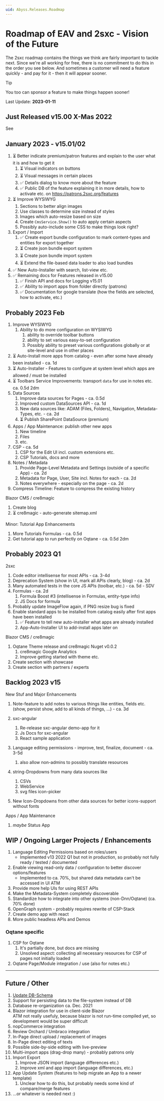 ```yaml
---
uid: Abyss.Releases.Roadmap
---
```


# Roadmap of EAV and 2sxc - Vision of the Future

The 2sxc roadmap contains the things we think are fairly important to tackle next.
Since we're all working for free, there is no commitment to do this in the order you see below.
And sometimes a customer will need a feature quickly - and pay for it - then it will appear sooner.

> [!TIP]
> You too can sponsor a feature to make things happen sooner!

Last Update: **2023-01-11**

## Just Released v15.00 X-Mas 2022

See [](xref:Abyss.Releases.History.V15)

## January 2023 - v15.01/02

1. ⏳ Better indicate premium/patron features and explain to the user what it is and how to get it
    1. ⏳ Visual indicators on buttons
    1. ⏳ Visual messages in certain places
    1. ✅ Details dialog to know more about the feature
    1. ✅ Public DB of the feature explaining it in more details, how to activate etc. on <https://patrons.2sxc.org/features>
1. ⏳ Improve WYSIWYG
    1. Sections to better align images
    1. Use classes to determine size instead of styles
    1. Images which auto-resize based on size
    1. Create `CmsService.Show()` to auto apply certain aspects
    1. Possibly auto-include some CSS to make things look right?
1. Export / Import
    1. ✅ Create export bundle configuration to mark content-types and entities for export together
    1. ⏳ Create json bundle export system
    1. ⏳ Create json bundle import system
    1. ⏳ Extend the file-based data loader to also load bundles
1. ✅ New Auto-Installer with search, list-view etc.
1. ✅ Remaining docs for Features released in v15.00
    1. ✅ Finish API and docs for Logging v15.01
    1. ✅ Ability to import apps from folder directly (patrons)
    1. ✅ Documentation for google translate (how the fields are selected, how to activate, etc.)


## Probably 2023 Feb

1. Improve WYSIWYG
    1. Ability to do more configuration on WYSIWYG
        1. ability to override toolbar buttons
        1. ability to set various easy-to-set configuration
        1. Possibly ability to preset various configurations globally or at site-level and use in other places
1. ⏳ Auto-Install more apps from catalog - even after some have already been installed - ca. 1d
1. ⏳ Auto-Installer - Features to configure at system level which apps are allowed / must be installed
1. ⏳ Toolbars Service Improvements:  transport `data` for use in notes etc. ca. 0.5d 2dm
1. Data Sources
    1. Improve data sources for Pages - ca. 0.5d
    1. Improved custom DataSources API - ca. 1d
    1. New data sources like: ADAM (Files, Folders), Navigation, Metadata-Types, etc. - ca. 2d
    1. ⏳ Publish SharePoint DataSource (premium)
1. Apps / App Maintenance: publish other new apps
    1. New timeline
    1. Files
    1. etc.
1. CSP - ca. 5d
    1. CSP for the Edit UI incl. custom extensions etc.
    1. CSP Tutorials, docs and more
1. Notes / Metadata
    1. Provide Page-Level Metadata and Settings (outside of a specific App) - ca. 2d
    1. Metadata for Page, User, Site incl. Notes for each - ca. 2d
    1. Notes everywhere - especially on the page - ca. 2d
1. Compress Timeline: Feature to compress the existing history

Blazor CMS / cre8magic

1. Create blog
1. ⏳ cre8magic - auto-generate sitemap.xml

Minor: Tutorial App Enhancements

1. More Tutorials Formulas - ca. 0.5d
1. Get tutorial app to run perfectly on Oqtane - ca. 0.5d 2dm

## Probably 2023 Q1

2sxc

1. Code editor intellisense for most APIs - ca. 3-4d
1. Deprecation System (show in UI, mark all APIs clearly, blog) - ca. 2d
1. Many automated tests in the core JS APIs (toolbar, etc.) - ca. 5d - SDV
1. Formulas - ca. 2d
    1. Formula Boost #3 (intellisense in Formulas, entity-type info)
    1. JS Docs for formula
1. Probably update ImageFlow again, if PNG resize bug is fixed
1. Enable standard apps to be installed from catalog easily after first apps have been installed
    1. ✅ Feature to tell new auto-installer what apps are already installed
    1. App-Auto-Installer UI to add-install apps later on

Blazor CMS / cre8magic

1. Oqtane Theme release and cre8magic Nuget v0.0.2
    1. cre8magic Google Analytics
    1. Improve getting started with theme etc.
1. Create section with showcase
1. Create section with partners / experts

## Backlog 2023 v15

New Stuf and Major Enhancements

1. Note-feature to add notes to various things like entities, fields etc. (show, persist show, add to all kinds of things, ...) - ca. 3d
1. sxc-angular
    1. Re-release sxc-angular demo-app for it
    1. Js Docs for sxc-angular
    1. React sample application
1. Language editing permissions - improve, test, finalize, document - ca. 3-5d
    1. also allow non-admins to possibly translate resources

1. string-Dropdowns from many data sources like
    1. CSVs
    1. WebService
    1. svg files icon-picker
1. New Icon-Dropdowns from other data sources for better icons-support without fonts

Apps / App Maintenance

1. _maybe_ Status App


## WIP / Ongoing Larger Projects / Enhancements

1. Language Editing Permissions based on roles/users
    * Implemented v13 2022 Q1 but not in production, so probably not fully ready / tested / documented
1. Enable viewing read-only data / configuration to better discover options/features
    * Implemented to ca. 70%, but shared data metadata can't be accessed in UI ATM
1. Provide more help UIs for using REST APIs
1. Make the Metadata-System completely discoverable
1. Standardize how to integrate into other systems (non-Dnn/Oqtane) (ca. 70% done)
1. OpenGraph system - probably requires rewrite of CSP-Stack
1. Create demo app with react
1. More public headless APIs and Demos

### Oqtane specific

1. CSP for Oqtane
    1. It's partially done, but docs are missing
    1. Unsolved aspect: collecting all necessary resources for CSP of pages not initially loaded
1. Oqtane Page/Module integration / use (also for notes etc.)


---


## Future / Other

1. [Update DB-Schema](xref:Abyss.Releases.Planned.DbSchema)
1. Support for persisting data to the file-system instead of DB
1. Database re-organization ca. Dec. 2021
1. Blazor integration for use in client-side Blazor  
    ATM not really usefuly, because blazor is not run-time compiled yet, so development would be super difficult
1. nopCommerce integration
1. Review Orchard / Umbraco integration
1. In-Page direct upload / replacement of images
1. In-Page direct editing of texts
1. Possible side-by-side editing with live-preview
1. Multi-import apps (drag-drop many) - probably patrons only
1. Import Export
    1. Improve JSON import (language differences etc.)
    1. Improve xml and app import (language differences, etc.)
1. App Update System (features to help migrate an App to a newer template)
    1. Unclear how to do this, but probably needs some kind of compare/merge features
1. ...or whatever is needed next :)
